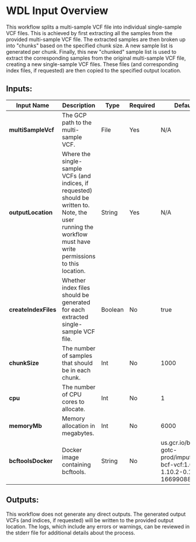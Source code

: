 # WDL Input Overview


This workflow splits a multi-sample VCF file into individual single-sample VCF files. This is achieved by first 
extracting all the samples from the provided multi-sample VCF file. The extracted samples are then broken up into 
"chunks" based on the specified chunk size. A new sample list is generated per chunk. Finally, this new "chunked" 
sample list is used to extract the corresponding samples from the original multi-sample VCF file, creating a new 
single-sample VCF files. These files (and corresponding index files, if requested) are then copied to the specified 
output location. 

## Inputs:

| Input Name           | Description                                                                                                                                                      | Type    | Required | Default                                                                     |
|----------------------|------------------------------------------------------------------------------------------------------------------------------------------------------------------|---------|----------|-----------------------------------------------------------------------------|
| **multiSampleVcf**   | The GCP path to the multi-sample VCF.                                                                                                                            | File    | Yes      | N/A                                                                         |
| **outputLocation**   | Where the single-sample VCFs (and indices, if requested) should be written to. Note, the user running the workflow must have write permissions to this location. | String  | Yes      | N/A                                                                         |
| **createIndexFiles** | Whether index files should be generated for each extracted single-sample VCF file.                                                                               | Boolean | No       | true                                                                        |
| **chunkSize**        | The number of samples that should be in each chunk.                                                                                                              | Int     | No       | 1000                                                                        |
| **cpu**              | The number of CPU cores to allocate.                                                                                                                             | Int     | No       | 1                                                                           |
| **memoryMb**         | Memory allocation in megabytes.                                                                                                                                  | Int     | No       | 6000                                                                        |
| **bcftoolsDocker**   | Docker image containing bcftools.                                                                                                                                | String  | No       | us.gcr.io/broad-gotc-prod/imputation-bcf-vcf:1.0.7-1.10.2-0.1.16-1669908889 |


## Outputs:
This workflow does not generate any direct outputs. The generated output VCFs (and indices, if requested) will be 
written to the provided output location. The logs, which include any errors or warnings, can be reviewed in the stderr 
file for additional details about the process.